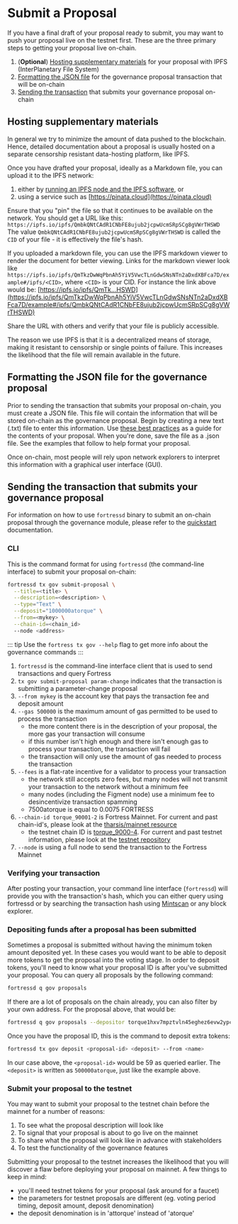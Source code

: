 <!--
order: 4
-->

# Submit a Proposal

If you have a final draft of your proposal ready to submit, you may want to push your proposal live on the testnet first. These are the three primary steps to getting your proposal live on-chain.

1. (**Optional**) [Hosting supplementary materials](#hosting-supplementary-materials) for your proposal with IPFS (InterPlanetary File System)
2. [Formatting the JSON file](#formatting-the-json-file-for-the-governance-proposal) for the governance proposal transaction that will be on-chain
3. [Sending the transaction](#sending-the-transaction-that-submits-your-governance-proposal) that submits your governance proposal on-chain

## Hosting supplementary materials

In general we try to minimize the amount of data pushed to the blockchain.
Hence, detailed documentation about a proposal is usually hosted on a separate
censorship resistant data-hosting platform, like IPFS.

Once you have drafted your proposal, ideally as a Markdown file, you
can upload it to the IPFS network:

1. either by [running an IPFS node and the IPFS software](https://ipfs.io), or
2. using a service such as [https://pinata.cloud](https://pinata.cloud)

Ensure that you "pin" the file so that it continues to be available on the network. You should get a URL like this: `https://ipfs.io/ipfs/QmbkQNtCAdR1CNbFE8ujub2jcpwUcmSRpSCg8gVWrTHSWD`
The value `QmbkQNtCAdR1CNbFE8ujub2jcpwUcmSRpSCg8gVWrTHSWD` is called the `CID` of
your file - it is effectively the file's hash.

If you uploaded a markdown file, you can use the IPFS markdown viewer to render
the document for better viewing. Links for the markdown viewer look like
`https://ipfs.io/ipfs/QmTkzDwWqPbnAh5YiV5VwcTLnGdwSNsNTn2aDxdXBFca7D/example#/ipfs/<CID>`, where `<CID>` is your CID. For instance the link above would be:
[https://ipfs.io/ipfs/QmTk...HSWD](https://ipfs.io/ipfs/QmTkzDwWqPbnAh5YiV5VwcTLnGdwSNsNTn2aDxdXBFca7D/example#/ipfs/QmbkQNtCAdR1CNbFE8ujub2jcpwUcmSRpSCg8gVWrTHSWD)

Share the URL with others and verify that your file is publicly accessible.

The reason we use IPFS is that it is a decentralized means of storage, making it resistant to censorship or single points of failure. This increases the likelihood that the file will remain available in the future.

## Formatting the JSON file for the governance proposal

Prior to sending the transaction that submits your proposal on-chain, you must create a JSON file. This file will contain the information that will be stored on-chain as the governance proposal. Begin by creating a new text (.txt) file to enter this information. Use [these best practices](./best_practices.md) as a guide for the contents of your proposal. When you're done, save the file as a .json file. See the examples that follow to help format your proposal.

Once on-chain, most people will rely upon network explorers to interpret this information with a graphical user interface (GUI).

## Sending the transaction that submits your governance proposal

For information on how to use `fortressd` binary to submit an on-chain proposal through the governance module, please refer to the [quickstart](../quickstart/binary.md) documentation.

### CLI

This is the command format for using `fortressd` (the command-line interface) to submit your proposal on-chain:

```bash
fortressd tx gov submit-proposal \
  --title=<title> \
  --description=<description> \
  --type="Text" \
  --deposit="1000000atorque" \
  --from=<mykey> \
  --chain-id=<chain_id>
  --node <address>
```

::: tip
Use the `fortress tx gov --help` flag to get more info about the governance commands
:::

1. `fortressd` is the command-line interface client that is used to send transactions and query Fortress
2. `tx gov submit-proposal param-change` indicates that the transaction is submitting a parameter-change proposal
3. `--from mykey` is the account key that pays the transaction fee and deposit amount
4. `--gas 500000` is the maximum amount of gas permitted to be used to process the transaction
   - the more content there is in the description of your proposal, the more gas your transaction will consume
   - if this number isn't high enough and there isn't enough gas to process your transaction, the transaction will fail
   - the transaction will only use the amount of gas needed to process the transaction
5. `--fees` is a flat-rate incentive for a validator to process your transaction
   - the network still accepts zero fees, but many nodes will not transmit your transaction to the network without a minimum fee
   - many nodes (including the Figment node) use a minimum fee to desincentivize transaction spamming
   - 7500atorque is equal to 0.0075 FORTRESS
6. `--chain-id torque_90001-2` is Fortress Mainnet. For current and past chain-id's, please look at the [tharsis/mainnet resource](https://github.com/tharsis/mainnet)
   - the testnet chain ID is [torque_9000-4](https://testnet.mintscan.io/fortress). For current and past testnet information, please look at the [testnet repository](https://github.com/tharsis/testnets)
7. `--node` is using a full node to send the transaction to the Fortress Mainnet

### Verifying your transaction

After posting your transaction, your command line interface (`fortressd`) will provide you with the transaction's hash, which you can either query using fortressd or by searching the transaction hash using [Mintscan](https://www.mintscan.io/fortress) or any block explorer.

### Depositing funds after a proposal has been submitted

Sometimes a proposal is submitted without having the minimum token amount deposited yet. In these cases you would want to be able to deposit more tokens to get the proposal into the voting stage. In order to deposit tokens, you'll need to know what your proposal ID is after you've submitted your proposal. You can query all proposals by the following command:

```bash
fortressd q gov proposals
```

If there are a lot of proposals on the chain already, you can also filter by your own address. For the proposal above, that would be:

```bash
fortressd q gov proposals --depositor torque1hxv7mpztvln45eghez6evw2ypcw4vjmsmr8cdx
```

Once you have the proposal ID, this is the command to deposit extra tokens:

```bash
fortressd tx gov deposit <proposal-id> <deposit> --from <name>
```

In our case above, the `<proposal-id>` would be 59 as queried earlier.
The `<deposit>` is written as `500000atorque`, just like the example above.

### Submit your proposal to the testnet

You may want to submit your proposal to the testnet chain before the mainnet for a number of reasons:

1. To see what the proposal description will look like
2. To signal that your proposal is about to go live on the mainnet
3. To share what the proposal will look like in advance with stakeholders
4. To test the functionality of the governance features

Submitting your proposal to the testnet increases the likelihood that you will discover a flaw before deploying your proposal on mainnet. A few things to keep in mind:

- you'll need testnet tokens for your proposal (ask around for a faucet)
- the parameters for testnet proposals are different (eg. voting period timing, deposit amount, deposit denomination)
- the deposit denomination is in 'attorque' instead of 'atorque'
